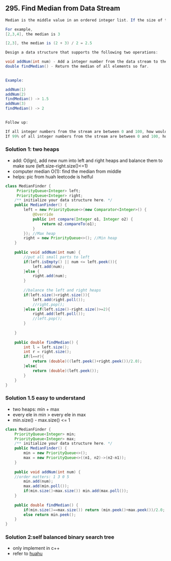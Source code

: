 ## 295. Find Median from Data Stream
```java
Median is the middle value in an ordered integer list. If the size of the list is even, there is no middle value. So the median is the mean of the two middle value.

For example,
[2,3,4], the median is 3

[2,3], the median is (2 + 3) / 2 = 2.5

Design a data structure that supports the following two operations:

void addNum(int num) - Add a integer number from the data stream to the data structure.
double findMedian() - Return the median of all elements so far.
 

Example:

addNum(1)
addNum(2)
findMedian() -> 1.5
addNum(3) 
findMedian() -> 2
 

Follow up:

If all integer numbers from the stream are between 0 and 100, how would you optimize it?
If 99% of all integer numbers from the stream are between 0 and 100, how would you optimize it
```

### Solution 1: two heaps
- add: O(lgn), add new num into left and right heaps and balance them to make sure (left.size-right.size()<=1)
- computer median O(1): find the median from middle
- helps: pic from huah leetcode is helful
```java
class MedianFinder {
     PriorityQueue<Integer> left;
     PriorityQueue<Integer> right;
    /** initialize your data structure here. */
    public MedianFinder() {
        left = new PriorityQueue<>(new Comparator<Integer>() {
            @Override
            public int compare(Integer o1, Integer o2) {
                return o2.compareTo(o1);
            }
        }); //Max heap
        right = new PriorityQueue<>(); //Min heap
    }
    
    public void addNum(int num) {
        //put all small parts to left
        if(left.isEmpty() || num <= left.peek()){
            left.add(num);
        }else {
            right.add(num);
        }
        
        //balance the left and right heaps
        if(left.size()<right.size()){
            left.add(right.poll());
            //right.pop();
        }else if(left.size()-right.size()>=2){
            right.add(left.poll());
            //left.pop();
        }
        
    }
    
    public double findMedian() {
        int l = left.size();
        int r = right.size();
        if(l==r){
            return (double)((left.peek()+right.peek())/2.0);
        }else{
            return (double)(left.peek());
        }
    }
}

```

### Solution 1.5  easy to understand
- two heaps: min + max
- every ele in min > every ele in max
- min.size() - max.size() <= 1
```java
class MedianFinder {
    PriorityQueue<Integer> min; 
    PriorityQueue<Integer> max;
    /** initialize your data structure here. */
    public MedianFinder() {
        min = new PriorityQueue<>();
        max = new PriorityQueue<>((n1, n2)->(n2-n1));
    }
    
    public void addNum(int num) {
    //order matters: 1 3 0 5
        min.add(num);
        max.add(min.poll());
        if(min.size()<max.size()) min.add(max.poll());
    }
    
    public double findMedian() {
        if(min.size()==max.size()) return (min.peek()+max.peek())/2.0;
        else return min.peek();
    }
}
```

### Solution 2:self balanced binary search tree
- only implement in c++
- refer to [huahu](https://www.youtube.com/watch?v=60xnYZ21Ir0&list=PLLuMmzMTgVK656lQgaLsTkylRvQQGaoAf)

